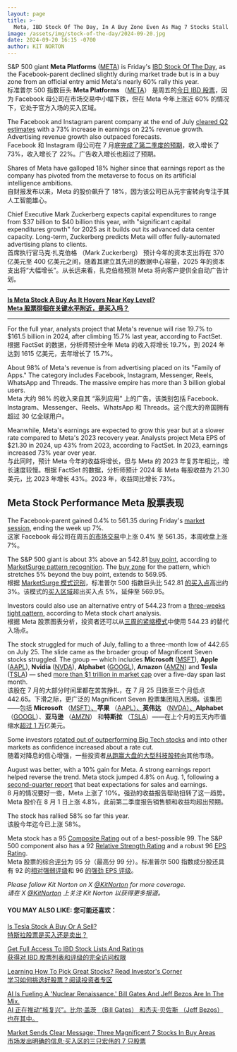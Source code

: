 ```yaml
---
layout: page
title: >-
  Meta, IBD Stock Of The Day, In A Buy Zone Even As Mag 7 Stocks Stall	Meta，今日 IBD 股票，即使 Mag 7 股票停滞不前，也处于买入区
image: /assets/img/stock-of-the-day/2024-09-20.jpg
date: 2024-09-20 16:15 -0700
author: KIT NORTON
---
```







S&P 500 giant **Meta Platforms** ([META](https://research.investors.com/quote.aspx?symbol=META)) is Friday's [IBD Stock Of The Day](https://www.investors.com/category/research/ibd-stock-of-the-day/), as the Facebook-parent declined slightly during market trade but is in a buy zone from an official entry amid Meta's nearly 60% rally this year.  
标准普尔 500 指数巨头 **Meta Platforms** （[META](https://research.investors.com/quote.aspx?symbol=META)） 是周五的[今日 IBD 股票](https://www.investors.com/category/research/ibd-stock-of-the-day/)，因为 Facebook 母公司在市场交易中小幅下跌，但在 Meta 今年上涨近 60% 的情况下，它处于官方入场的买入区域。




The Facebook and Instagram parent company at the end of July [cleared Q2 estimates](https://www.investors.com/news/technology/meta-stock-facebook-q2-earnings-instagram/) with a 73% increase in earnings on 22% revenue growth. Advertising revenue growth also outpaced forecasts.  
Facebook 和 Instagram 母公司在 7 月底[完成了第二季度的预期](https://www.investors.com/news/technology/meta-stock-facebook-q2-earnings-instagram/)，收入增长了 73%，收入增长了 22%。广告收入增长也超过了预期。


Shares of Meta have galloped 18% higher since that earnings report as the company has pivoted from the metaverse to focus on its artificial intelligence ambitions.  
自财报发布以来，Meta 的股价飙升了 18%，因为该公司已从元宇宙转向专注于其人工智能雄心。


Chief Executive Mark Zuckerberg expects capital expenditures to range from $37 billion to $40 billion this year, with "significant capital expenditures growth" for 2025 as it builds out its advanced data center capacity. Long-term, Zuckerberg predicts Meta will offer fully-automated advertising plans to clients.  
首席执行官马克·扎克伯格 （Mark Zuckerberg） 预计今年的资本支出将在 370 亿美元至 400 亿美元之间，随着其建立其先进的数据中心容量，2025 年的资本支出将“大幅增长”。从长远来看，扎克伯格预测 Meta 将向客户提供全自动广告计划。




---


**[Is Meta Stock A Buy As It Hovers Near Key Level?  
Meta 股票徘徊在关键水平附近，是买入吗？](https://www.investors.com/news/technology/meta-stock-facebook-buy-now/)**




---


For the full year, analysts project that Meta's revenue will rise 19.7% to $161.5 billion in 2024, after climbing 15.7% last year, according to FactSet.  
根据 FactSet 的数据，分析师预计全年 Meta 的收入将增长 19.7%，到 2024 年达到 1615 亿美元，去年增长了 15.7%。


About 98% of Meta's revenue is from advertising placed on its "Family of Apps." The category includes Facebook, Instagram, Messenger, Reels, WhatsApp and Threads. The massive empire has more than 3 billion global users.  
Meta 大约 98% 的收入来自其 “系列应用” 上的广告。该类别包括 Facebook、Instagram、Messenger、Reels、WhatsApp 和 Threads。这个庞大的帝国拥有超过 30 亿全球用户。


Meanwhile, Meta's earnings are expected to grow this year but at a slower rate compared to Meta's 2023 recovery year. Analysts project Meta EPS of $21.30 in 2024, up 43% from 2023, according to FactSet. In 2023, earnings increased 73% year over year.  
与此同时，预计 Meta 今年的收益将增长，但与 Meta 的 2023 年复苏年相比，增长速度较慢。根据 FactSet 的数据，分析师预计 2024 年 Meta 每股收益为 21.30 美元，比 2023 年增长 43%。2023 年，收益同比增长 73%。


Meta Stock Performance Meta 股票表现
--------------------------------


The Facebook-parent gained 0.4% to 561.35 during Friday's [market session](https://www.investors.com/category/market-trend/stock-market-today/), ending the week up 7%.  
这家 Facebook 母公司在周五[的市场交易](https://www.investors.com/category/market-trend/stock-market-today/)中上涨 0.4% 至 561.35，本周收盘上涨 7%。


The S&P 500 giant is about 3% above an 542.81 [buy point](https://www.investors.com/how-to-invest/investors-corner/chart-reading-basics-how-a-buy-point-marks-a-time-of-opportunity/), according to [MarketSurge pattern recognition](https://marketsurge.investors.com/). The [buy zone](https://www.investors.com/how-to-invest/investors-corner/buy-zone-nvidia-stock/) for the pattern, which stretches 5% beyond the buy point, extends to 569.95.  
根据 [MarketSurge 模式识别](https://marketsurge.investors.com/)，标准普尔 500 指数巨头比 542.81 [的买入点](https://www.investors.com/how-to-invest/investors-corner/chart-reading-basics-how-a-buy-point-marks-a-time-of-opportunity/)高出约 3%。该模式的[买入区域](https://www.investors.com/how-to-invest/investors-corner/buy-zone-nvidia-stock/)超出买入点 5%，延伸至 569.95。


Investors could also use an alternative entry of 544.23 from a [three-weeks tight pattern](https://www.investors.com/how-to-invest/investors-corner/how-the-3-weeks-tight-pattern-gives-you-an-extra-buy-point/), according to Meta stock chart analysis.  
根据 Meta 股票图表分析，投资者还可以从[三周的紧缩模式](https://www.investors.com/how-to-invest/investors-corner/how-the-3-weeks-tight-pattern-gives-you-an-extra-buy-point/)中使用 544.23 的替代入场点。



The stock struggled for much of July, falling to a three-month low of 442.65 on July 25. The slide came as the broader group of Magnificent Seven stocks struggled. The group — which includes **Microsoft** ([MSFT](https://research.investors.com/quote.aspx?symbol=MSFT)), **Apple** ([AAPL](https://research.investors.com/quote.aspx?symbol=AAPL)), **Nvidia** ([NVDA](https://research.investors.com/quote.aspx?symbol=NVDA)), **Alphabet** ([GOOGL](https://research.investors.com/quote.aspx?symbol=GOOGL)), **Amazon** ([AMZN](https://research.investors.com/quote.aspx?symbol=AMZN)) and **Tesla** ([TSLA](https://research.investors.com/quote.aspx?symbol=TSLA)) — shed [more than $1 trillion in market cap](https://www.investors.com/news/magnificent-seven-stocks-market-cap-loss/) over a five-day span last month.  
该股在 7 月的大部分时间里都在苦苦挣扎，在 7 月 25 日跌至三个月低点 442.65。下滑之际，更广泛的 Magnificent Seven 股票集团陷入困境。该集团——包括 **Microsoft** （[MSFT）、](https://research.investors.com/quote.aspx?symbol=MSFT)**苹果** （[AAPL）、](https://research.investors.com/quote.aspx?symbol=AAPL)**英伟达** （[NVDA）、](https://research.investors.com/quote.aspx?symbol=NVDA)**Alphabet** （[GOOGL](https://research.investors.com/quote.aspx?symbol=GOOGL)）、**亚马逊** （[AMZN](https://research.investors.com/quote.aspx?symbol=AMZN)） 和**特斯拉** （[TSLA](https://research.investors.com/quote.aspx?symbol=TSLA)）——在上个月的五天内市值缩水[超过 1 万](https://www.investors.com/news/magnificent-seven-stocks-market-cap-loss/)亿美元。


Some investors [rotated out of outperforming Big Tech stocks](https://www.investors.com/news/technology/meta-stock-slumps-july-ads-ai/) and into other markets as confidence increased about a rate cut.  
随着对降息的信心增强，一些投资者[从跑赢大盘的大型科技股转向](https://www.investors.com/news/technology/meta-stock-slumps-july-ads-ai/)其他市场。


August was better, with a 10% gain for Meta. A strong earnings report helped reverse the trend. Meta stock jumped 4.8% on Aug. 1, following a [second-quarter report](https://www.investors.com/news/technology/meta-stock-facebook-q2-earnings-instagram/) that beat expectations for sales and earnings.  
8 月的情况要好一些，Meta 上涨了 10%。强劲的收益报告帮助扭转了这一趋势。Meta 股价在 8 月 1 日上涨 4.8%，此前第二季度报告销售额和收益均超出预期。


The stock has rallied 58% so far this year.  
该股今年迄今已上涨 58%。


Meta stock has a 95 [Composite Rating](https://www.investors.com/how-to-invest/investors-corner/stocks-to-buy-and-watch-ibd-composite-rating-top-growth-stocks/) out of a best-possible 99. The S&P 500 component also has a 92 [Relative Strength Rating](https://www.investors.com/how-to-invest/investors-corner/relative-strength-rating-stock-chart-analysis-helps-pick-outstanding-growth-stocks/) and a robust 96 [EPS Rating](https://www.investors.com/how-to-invest/investors-corner/eps-rating-is-key-to-picking-great-stocks/).  
Meta 股票的综合[评分](https://www.investors.com/how-to-invest/investors-corner/stocks-to-buy-and-watch-ibd-composite-rating-top-growth-stocks/)为 95 分（最高分 99 分）。标准普尔 500 指数成分股还具有 92 的[相对强弱评级](https://www.investors.com/how-to-invest/investors-corner/relative-strength-rating-stock-chart-analysis-helps-pick-outstanding-growth-stocks/)和 96 [的强劲 EPS 评级](https://www.investors.com/how-to-invest/investors-corner/eps-rating-is-key-to-picking-great-stocks/)。


*Please follow Kit Norton on X [@KitNorton](https://twitter.com/KitNorton) for more coverage.  
请在 X [@KitNorton](https://twitter.com/KitNorton) 上关注 Kit Norton 以获得更多报道。*


#### **YOU MAY ALSO LIKE: 您可能还喜欢：**


[Is Tesla Stock A Buy Or A Sell?  
特斯拉股票是买入还是卖出？](https://www.investors.com/news/tesla-stock-a-buy-or-a-sell-in-2024/)


[Get Full Access To IBD Stock Lists And Ratings  
获得对 IBD 股票列表和评级的完全访问权限](https://www.investors.com/product/ibd-digital/?artProdLink=IBD_Digital)


[Learning How To Pick Great Stocks? Read Investor's Corner  
学习如何挑选好股票？阅读投资者专区](https://www.investors.com/category/how-to-invest/investors-corner/)


[AI Is Fueling A 'Nuclear Renaissance.' Bill Gates And Jeff Bezos Are In The Mix.  
AI 正在推动“核复兴”。比尔·盖茨 （Bill Gates） 和杰夫·贝佐斯 （Jeff Bezos） 也在其中。](https://www.investors.com/news/artificial-intelligence-ai-data-centers-demand-nuclear-energy/)


[Market Sends Clear Message; Three Magnificent 7 Stocks In Buy Areas  
市场发出明确的信息;买入区的三只宏伟的 7 只股票](https://www.investors.com/market-trend/stock-market-today/dow-jones-futures-stock-market-sends-clear-message-meta-apple-tesla-in-buy-areas/)




